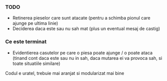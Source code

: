 ### TODO
* Retinerea pieselor care sunt atacate (pentru a schimba pionul care ajunge pe ultima linie)
* Deciderea daca este sau nu sah mat (plus un eventual mesaj de castig)

### Ce este terminat
* Evidentierea casutelor pe care o piesa poate ajunge / o poate ataca (tinand cont daca este
sau nu in sah, daca mutarea ei va provoca sah, si toate situatiile similare)


Codul e uratel, trebuie mai aranjat si modularizat mai bine